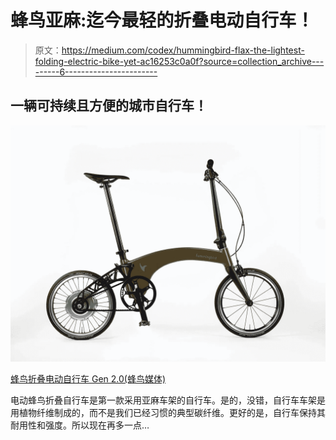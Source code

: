 # 蜂鸟亚麻:迄今最轻的折叠电动自行车！

> 原文：<https://medium.com/codex/hummingbird-flax-the-lightest-folding-electric-bike-yet-ac16253c0a0f?source=collection_archive---------6----------------------->

## 一辆可持续且方便的城市自行车！

![](img/0c3c52d347f0c8c8ad5b7cae83a16f4b.png)

[蜂鸟折叠电动自行车 Gen 2.0(蜂鸟媒体)](https://cdn.shopify.com/s/files/1/0325/6837/7475/products/hummingbird-folding-electric-bike-gen-20hummingbird-bike-ltd-581387_1024x1024@2x.jpg?v=1646667334)

电动蜂鸟折叠自行车是第一款采用亚麻车架的自行车。是的，没错，自行车车架是用植物纤维制成的，而不是我们已经习惯的典型碳纤维。更好的是，自行车保持其耐用性和强度。所以现在再多一点…